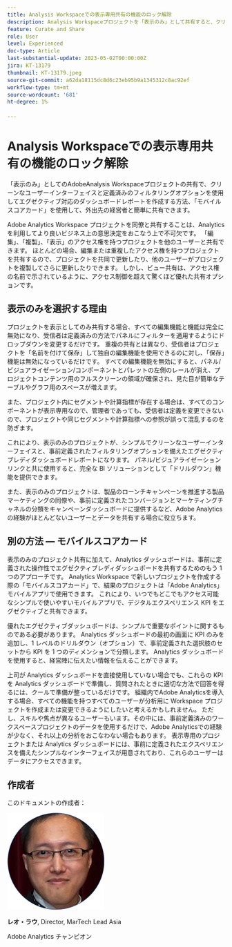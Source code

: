 ```yaml
---
title: Analysis Workspaceでの表示専用共有の機能のロック解除
description: Analysis Workspaceプロジェクトを「表示のみ」として共有すると、クリーンなユーザーインターフェイスと事前定義されたフィルタリングオプションでエグゼクティブ対応のダッシュボードレポートを作成できるほか、「モバイルスコアカード」を使用して、外出先の経営幹部と簡単に共有できます。
feature: Curate and Share
role: User
level: Experienced
doc-type: Article
last-substantial-update: 2023-05-02T00:00:00Z
jira: KT-13179
thumbnail: KT-13179.jpeg
source-git-commit: a62da18115dc8d6c23eb95b9a1345312c8ac92ef
workflow-type: tm+mt
source-wordcount: '681'
ht-degree: 1%

---
```



# Analysis Workspaceでの表示専用共有の機能のロック解除

「表示のみ」としてのAdobeAnalysis Workspaceプロジェクトの共有で、クリーンなユーザーインターフェイスと定義済みのフィルタリングオプションを使用してエグゼクティブ対応のダッシュボードレポートを作成する方法、「モバイルスコアカード」を使用して、外出先の経営者と簡単に共有できます。

Adobe Analytics Workspace プロジェクトを同僚と共有することは、Analytics を利用してより良いビジネス上の意思決定をおこなう上で不可欠です。 「編集」、「複製」、「表示」のアクセス権を持つプロジェクトを他のユーザーと共有できます。 ほとんどの場合、編集または重複したアクセス権を持つプロジェクトを共有するので、プロジェクトを共同で更新したり、他のユーザーがプロジェクトを複製してさらに更新したりできます。 しかし、ビュー共有は、アクセス権の名前で示されているように、アクセス制御を超えて驚くほど優れた共有オプションです。

## 表示のみを選択する理由

プロジェクトを表示としてのみ共有する場合、すべての編集機能と機能は完全に無効になり、受信者は定義済みの方法でパネルにフィルターを適用するようにドロップダウンを変更するだけです。 重複の共有とは異なり、受信者はプロジェクトを「名前を付けて保存」して独自の編集機能を使用できるのに対し、「保存」機能は無効になっているだけです。 すべての編集機能を無効にすると、パネル/ビジュアライゼーション/コンポーネントとパレットの左側のレールが消え、プロジェクトコンテンツ用のフルスクリーンの領域が確保され、見た目が簡単なテーブルやグラフ用のスペースが増えます。

また、プロジェクト内にセグメントや計算指標が存在する場合は、すべてのコンポーネントが表示専用なので、管理者であっても、受信者は定義を変更できないので、プロジェクトや同じセグメントや計算指標への参照が誤って混乱するのを防ぎます。

これにより、表示のみのプロジェクトが、シンプルでクリーンなユーザーインターフェイスと、事前定義されたフィルタリングオプションを備えたエグゼクティブレディダッシュボードレポートになります。 パネル/ビジュアライゼーションリンクと共に使用すると、完全な BI ソリューションとして「ドリルダウン」機能を提供できます。

また、表示のみのプロジェクトは、製品のローンチキャンペーンを推進する製品マーケティングの同僚や、事前に定義されたコンバージョンとマーケティングチャネルの分類をキャンペーンダッシュボードに提供するなど、Adobe Analyticsの経験がほとんどないユーザーとデータを共有する場合に役立ちます。

## 別の方法 — モバイルスコアカード

表示のみのプロジェクト共有に加えて、Analytics ダッシュボードは、事前に定義された操作性でエグゼクティブレディダッシュボードを共有するためのもう 1 つのアプローチです。 Analytics Workspace で新しいプロジェクトを作成する際の「モバイルスコアカード」で、結果のプロジェクトは「Adobe Analytics」モバイルアプリで使用できます。 これにより、いつでもどこでもアクセス可能なシンプルで使いやすいモバイルアプリで、デジタルエクスペリエンス KPI をエグゼクティブと共有できます。

優れたエグゼクティブダッシュボードは、シンプルで重要なポイントに関するものである必要があります。 Analytics ダッシュボードの最初の画面に KPI のみを追加し、1 レベルのドリルダウン（オプション）で、事前定義された選択肢のセットから KPI を 1 つのディメンションで分類します。 Analytics ダッシュボードを使用すると、経営陣に伝えたい情報を伝えることができます。

上司が Analytics ダッシュボードを直接使用していない場合でも、これらの KPI を Analytics ダッシュボードで準備し、質問されたときに適切な方法で回答を得るには、クールで準備が整っているだけです。
組織内でAdobe Analyticsを導入する場合、すべての機能を持つすべてのユーザーが分析用に Workspace プロジェクトを作成または変更できるようにしたいと考えるかもしれません。 ただし、スキルや焦点が異なるユーザーもいます。その中には、事前定義済みのワークスペースプロジェクトのデータを使用するだけで、Adobe Analyticsでの経験が少なく、それ以上の分析をおこなわない場合もあります。 表示専用のプロジェクトまたは Analytics ダッシュボードには、事前に定義されたエクスペリエンスを備えたシンプルなインターフェイスが用意されており、これらのユーザーはデータにアクセスできます。

## 作成者

このドキュメントの作成者：

![レオ・ラウ](assets/leo_headshot.png)

**レオ・ラウ**, Director, MarTech Lead Asia

Adobe Analytics チャンピオン
